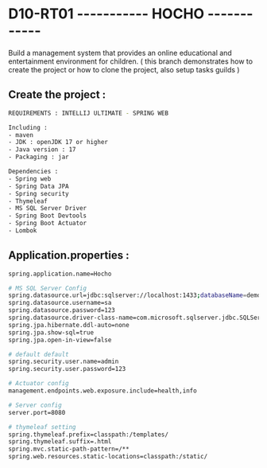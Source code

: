 # D10-RT01 ----------- HOCHO ------------
Build a management system that provides an online educational and entertainment environment for children.
( this branch demonstrates how to create the project or how to clone the project, also setup tasks guilds )

## Create the project :

```bash
REQUIREMENTS : INTELLIJ ULTIMATE - SPRING WEB

Including :
- maven
- JDK : openJDK 17 or higher
- Java version : 17
- Packaging : jar

Dependencies :
- Spring web
- Spring Data JPA
- Spring security
- Thymeleaf
- MS SQL Server Driver
- Spring Boot Devtools
- Spring Boot Actuator
- Lombok
```

## Application.properties :



```bash
spring.application.name=Hocho

# MS SQL Server Config
spring.datasource.url=jdbc:sqlserver://localhost:1433;databaseName=demo_01;encrypt=false;trustServerCertificate=true
spring.datasource.username=sa
spring.datasource.password=123
spring.datasource.driver-class-name=com.microsoft.sqlserver.jdbc.SQLServerDriver
spring.jpa.hibernate.ddl-auto=none
spring.jpa.show-sql=true
spring.jpa.open-in-view=false

# default default
spring.security.user.name=admin
spring.security.user.password=123

# Actuator config
management.endpoints.web.exposure.include=health,info

# Server config
server.port=8080

# thymeleaf setting
spring.thymeleaf.prefix=classpath:/templates/
spring.thymeleaf.suffix=.html
spring.mvc.static-path-pattern=/**
spring.web.resources.static-locations=classpath:/static/
```
